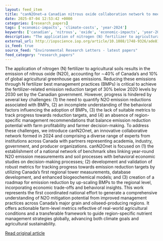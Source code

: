 ```yaml
---
layout: feed_item
title: "canN2Onet—a Canadian nitrous oxide collaboration network to meet greenhouse gas emission reduction targets"
date: 2025-07-04 12:53:42 +0000
categories: [research_papers]
tags: ['economic-impacts', 'climate-costs', 'year-2024']
keywords: ['canadian', 'nitrous', 'oxide', 'economic-impacts', 'year-2024', 'climate-costs']
description: "The application of nitrogen (N) fertilizer to agricultural soils results in the emission of nitrous oxide (N2O), accounting for ∼40% of Canada’s and 10% of g..."
external_url: http://iopscience.iop.org/article/10.1088/1748-9326/ade818
is_feed: true
source_feed: "Environmental Research Letters - latest papers"
feed_category: "research_papers"
---
```


The application of nitrogen (N) fertilizer to agricultural soils results in the emission of nitrous oxide (N2O), accounting for ∼40% of Canada’s and 10% of global agricultural greenhouse gas emissions. Reducing these emissions through N fertilizer best management practices (BMPs) is critical to achieve the fertilizer-related emission reduction target of 30% below 2020 levels by 2030 set by the Canadian government. However, progress is hindered by several key challenges: (1) the need to quantify N2O emission reductions associated with BMPs, (2) an incomplete understanding of the behavioral factors influencing the adoption of BMPs, (3) the lack of suitable metrics to track progress towards reduction targets, and (4) an absence of region-specific management recommendations that balance emission reduction potential with farm profitability and farmer decision-making. To address these challenges, we introduce canN2Onet, an innovative collaborative network formed in 2024 and comprising a diverse range of experts from institutions across Canada with partners representing academia, industry, government, and producer organizations. canN2Onet is focused on (1) the establishment of a national network of benchmark sites linking year-round N2O emission measurements and soil processes with behavioral economic studies on decision-making processes; (2) development and validation of robust metrics for tracking progress towards emission reduction targets by utilizing Canada’s first regional tower measurements, database development, and enhanced biogeochemical models; and (3) creation of a roadmap for emission reduction by up-scaling BMPs to the regional level, incorporating economic trade-offs and behavioral insights. This work represents the first coordinated national effort to generate a comprehensive understanding of N2O mitigation potential from improved management practices across Canada’s major grain and oilseed-producing regions. It offers actionable farm-level metrics reflective of real-world agricultural conditions and a transferable framework to guide region-specific nutrient management strategies globally, advancing both climate goals and agricultural sustainability.

[Read original article](http://iopscience.iop.org/article/10.1088/1748-9326/ade818)
